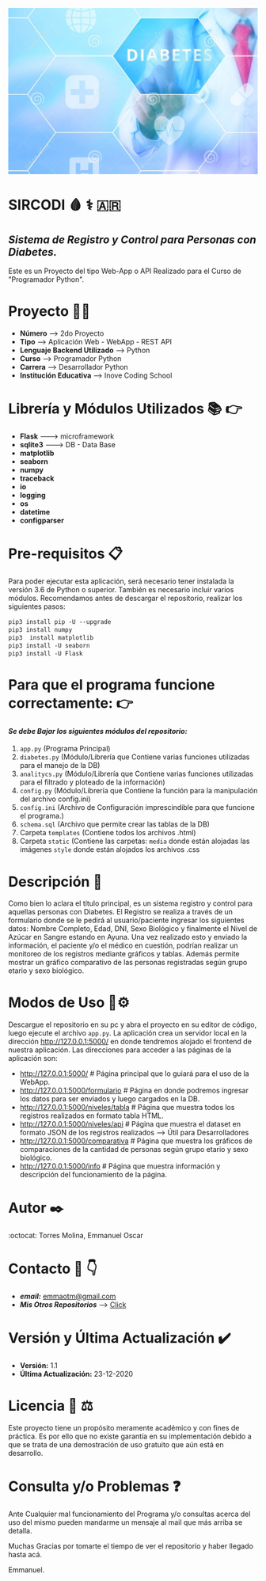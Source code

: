 ![logotipo](static/media/diabetes.jpg)
# **SIRCODI** :drop_of_blood: :medical_symbol: :argentina:
 ## *Sistema de Registro y Control para Personas con Diabetes.* 
 Este es un Proyecto del tipo Web-App o API Realizado para el Curso de "Programador Python".
 
 
# **Proyecto** :technologist:
 - **Número** --> 2do Proyecto
 - **Tipo** --> Aplicación Web - WebApp - REST API
 - **Lenguaje Backend Utilizado** --> Python
 - **Curso** --> Programador Python 
 - **Carrera** --> Desarrollador Python
 - **Institución Educativa** --> Inove Coding School
 
 
 # **Librería y Módulos Utilizados** :books: :point_right:
 - **Flask** ---> microframework
 - **sqlite3** ---> DB - Data Base
 - **matplotlib**
 - **seaborn**
 - **numpy**
 - **traceback**
 - **io**
 - **logging**
 - **os**
 - **datetime**
 - **configparser**
 
 
 # **Pre-requisitos** 📋
Para poder ejecutar esta aplicación, será necesario tener instalada la versión 3.6 de Python o superior. También es necesario incluir varios módulos.
Recomendamos antes de descargar el repositorio, realizar los siguientes pasos:

```
pip3 install pip -U --upgrade
pip3 install numpy
pip3  install matplotlib
pip3 install -U seaborn
pip3 install -U Flask
```
 
 
 # **Para que el programa funcione correctamente:** :point_right:
 #### *Se debe Bajar los siguientes módulos del repositorio:*
 1. ```app.py``` (Programa Principal)
 2. ```diabetes.py``` (Módulo/Librería que Contiene varias funciones utilizadas para el manejo de la DB)
 3. ```analitycs.py``` (Módulo/Librería que Contiene varias funciones utilizadas para el filtrado y ploteado de la información)
 4. ```config.py``` (Módulo/Librería que Contiene la función para la manipulación del archivo config.ini)
 5. ```config.ini``` (Archivo de Configuración imprescindible para que funcione el programa.)
 6. ```schema.sql``` (Archivo que permite crear las tablas de la DB)
 7. Carpeta ```templates``` (Contiene todos los archivos .html)
 8. Carpeta ```static``` (Contiene las carpetas: ```media``` donde están alojadas las imágenes ```style``` donde están alojados los archivos .css
 
 
 # **Descripción** :page_facing_up:
 Como bien lo aclara el título principal, es un sistema registro y control para aquellas personas con Diabetes.
 El Registro se realiza a través de un formulario donde se le pedirá al usuario/paciente ingresar los siguientes datos: Nombre Completo, 
 Edad, DNI, Sexo Biológico y finalmente el Nivel de Azúcar en Sangre estando en Ayuna.
 Una vez realizado esto y enviado la información, el paciente y/o el médico en cuestión, podrían realizar un monitoreo de los registros mediante
 gráficos y tablas.
 Además permite mostrar un gráfico comparativo de las personas registradas según grupo etario y sexo biológico.
 
 
 # **Modos de Uso** 🔧⚙️
Descargue el repositorio en su pc y abra el proyecto en su editor de código, luego ejecute el archivo ```app.py```. La aplicación crea un servidor local en la dirección http://127.0.0.1:5000/ en donde tendremos alojado el frontend de nuestra aplicación. Las direcciones para acceder a las páginas de la aplicación son:

- http://127.0.0.1:5000/          # Página principal que lo guiará para el uso de la WebApp.
- http://127.0.0.1:5000/formulario # Página en donde podremos ingresar los datos para ser enviados y luego cargados en la DB.
- http://127.0.0.1:5000/niveles/tabla   # Página que muestra todos los registros realizados en formato tabla HTML.
- http://127.0.0.1:5000/niveles/api   # Página que muestra el dataset en formato JSON de los registros realizados --> Útil para Desarrolladores
- http://127.0.0.1:5000/comparativa   # Página que muestra los gráficos de comparaciones de la cantidad de personas según grupo etario y sexo biológico.
- http://127.0.0.1:5000/info   # Página que muestra información y descripción del funcionamiento de la página.
 
 
# **Autor** ✒️
:octocat: Torres Molina, Emmanuel Oscar 
 
 
# **Contacto** :e-mail: :point_down:
 - ***email:*** emmaotm@gmail.com
 - ***Mis Otros Repositorios*** --> [Click](https://github.com/eotorresmolina?tab=repositories)
 

# **Versión y Última Actualización** :heavy_check_mark:
 - **Versión:** 1.1
 - **Última Actualización:** 23-12-2020


# **Licencia** 📄 :balance_scale:
Este proyecto tiene un propósito meramente académico y con fines de práctica. Es por ello que no existe garantía en su implementación debido a que se trata de una demostración de uso gratuito que aún está en desarrollo. 


# **Consulta y/o Problemas** :question:
  Ante Cualquier mal funcionamiento del Programa y/o consultas acerca del uso del mismo pueden mandarme un mensaje al mail que más arriba se detalla.
  
  Muchas Gracias por tomarte el tiempo de ver el repositorio y haber llegado hasta acá.
  
  Emmanuel.
